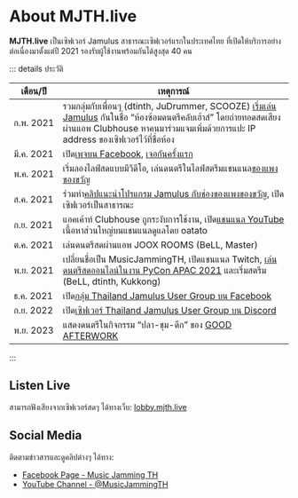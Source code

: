 # About MJTH.live

**MJTH.live** เป็นเซิฟเวอร์ Jamulus สาธารณะเซิฟเวอร์แรกในประเทศไทย ที่เปิดให้บริการอย่างต่อเนื่องมาตั้งแต่ปี 2021 รองรับผู้ใช้งานพร้อมกันได้สูงสุด 40 คน

::: details ประวัติ

<!-- prettier-ignore -->
| เดือน/ปี | เหตุการณ์ |
| --- | --- |
| ก.พ.&nbsp;2021  | รวมกลุ่มกับเพื่อนๆ (dtinth, JuDrummer, SCOOZE) [เริ่มเล่น Jamulus][1stsession] กันในชื่อ “ห้องซ้อมดนตรีคลับเฮ้าส์” โดยถ่ายทอดสดเสียงผ่านแอพ Clubhouse หาคนมาร่วมแจมเพิ่มด้วยการแปะ IP address ของเซิฟเวอร์ไว้ที่ชื่อห้อง |
| มี.ค.&nbsp;2021 | เปิด[เพจบน Facebook][fb], [เจอกันครั้งแรก][1stmeet] |
| พ.ค.&nbsp;2021  | เริ่มลองไลฟ์สดแบบมีวีดีโอ, เล่นดนตรีในไลฟ์สตรีมแชนแนล[ของแพงของขวัญ](https://www.youtube.com/watch?v=EGR-s6q14tY) |
| ส.ค.&nbsp;2021  | ร่วมทำ[คลิปแนะนำโปรแกรม Jamulus กับช่องของแพงของขวัญ](https://www.youtube.com/watch?v=zv-GviJptZM), เปิดเซิฟเวอร์เป็นสาธารณะ |
| ก.ย.&nbsp;2021  | แอคเค้าท์ Clubhouse ถูกระงับการใช้งาน, เปิด[แชนแนล YouTube][yt] เนื้อหาส่วนใหญ่บนแชนแนลดูแลโดย oatato |
| ต.ค.&nbsp;2021  | เล่นดนตรีสดผ่านแอพ JOOX ROOMS (BeLL, Master) |
| พ.ย.&nbsp;2021  | เปลี่ยนชื่อเป็น MusicJammingTH, เปิดแชนแนล Twitch, [เล่นดนตรีสดออนไลน์ในงาน PyCon APAC 2021](https://www.youtube.com/watch?v=rvb_n1fwH4E) และเริ่มสตรีม (BeLL, dtinth, Kukkong) |
| ธ.ค.&nbsp;2021  | เปิด[กลุ่ม Thailand Jamulus User Group บน Facebook][tjugfb] |
| ก.ย.&nbsp;2022  | เปิด[เซิฟเวอร์ Thailand Jamulus User Group บน Discord][tjygdc] |
| พ.ย.&nbsp;2023  | แสดงดนตรีในกิจกรรม “ปลา-ชุม-ดึก” ของ [GOOD AFTERWORK][gaw] |

:::

[1stsession]: https://www.facebook.com/dtinth/posts/pfbid0bM41QC1TaKdbZNHY9rJd3Voxw4ckWwuYU6t4eKVLKMr2kEmdwDx1ArPuWJzNfm5al
[1stmeet]: https://www.facebook.com/dtinth/posts/pfbid02FjJNSLe8YjWUquA1C8N8kh5QpE1NMrYGZm9uUkoxfrWvDwDdNnCRpuz9kFWv8utNl
[yt]: https://www.youtube.com/@musicjammingth
[fb]: https://www.facebook.com/MusicJammingTH
[tjugfb]: https://www.facebook.com/groups/jamulus.th/
[tjygdc]: https://discord.gg/tZ8bKmsrcp
[gaw]: https://www.facebook.com/GoodAfterwork/posts/pfbid02nHEZsrrZBd6r9tgnTfoLXnVpw4ZXMBxqbaaL33vwxUhzoAbdaomiKjbRcByNRnUbl

## Listen Live

สามารถฟังเสียงจากเซิฟเวอร์สดๆ ได้ทางเว็บ: [lobby.mjth.live](https://lobby.mjth.live)

## Social Media

ติดตามข่าวสารและดูคลิปต่างๆ ได้ทาง:

- [Facebook Page - Music Jamming TH][fb]
- [YouTube Channel - @MusicJammingTH][yt]

<p><lite-youtube videoid="rvb_n1fwH4E"></lite-youtube></p>

<p><lite-youtube videoid="_iFHjIoReLY"></lite-youtube></p>
